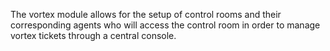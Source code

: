The vortex module allows for the setup of control rooms and their corresponding agents who will access the control room in order to manage vortex tickets through a central console.